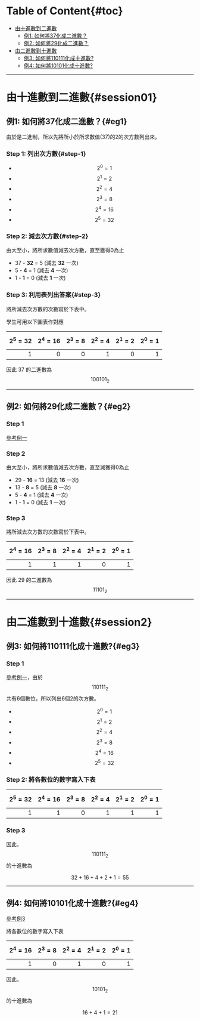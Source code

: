 # Table of Content{#toc}
<!-- MarkdownTOC depth=2 -->

- [由十進數到二進數](#session01)
  - [例1: 如何將37化成二進數？](#eg1)
  - [例2: 如何將29化成二進數？](#eg2)
- [由二進數到十進數](#session2)
  - [例3: 如何將110111化成十進數?](#eg3)
  - [例4: 如何將10101化成十進數?](#eg4)

<!-- /MarkdownTOC -->

---

# 由十進數到二進數{#session01}

## 例1: 如何將37化成二進數？{#eg1}

由於是二進制，所以先將所小於所求數值(37)的2的次方數列出來。

### Step 1: 列出次方數{#step-1}
- $$2^0 = 1$$ 
- $$2^1 = 2$$ 
- $$2^2 = 4$$ 
- $$2^3 = 8$$ 
- $$2^4 = 16$$ 
- $$2^5 = 32$$ 

### Step 2: 減去次方數{#step-2} 
由大至小，將所求數值減去次方數，直至獲得0為止
- 37 - **32** = 5 (減去 **32** 一次)
- 5 - **4** = 1 (減去 **4** 一次)
- 1 - **1** = 0 (減去 **1**  一次)


### Step 3: 利用表列出答案{#step-3} 
將所減去次方數的次數寫於下表中。

學生可用以下圖表作對應

| $$2^5 = 32$$    | $$2^4 = 16$$    | $$2^3 = 8$$    | $$2^2 = 4$$   | $$2^1 = 2$$   | $$2^0 = 1$$    |
| --------------: | --------------: | -------------: | ------------: | ------------: | -------------: |
| 1               | 0               | 0              | 1             | 0             | 1              |

因此 37 的二進數為 $$100101_2$$

---


## 例2: 如何將29化成二進數？{#eg2}
<!--sec data-title="題解" data-id="eg2ans" data-show=true data-collapse=true ces-->

### Step 1
[參考例一](#eg1)

### Step 2

由大至小，將所求數值減去次方數，直至減獲得0為止
- 29 - **16** = 13 (減去 **16** 一次)
- 13 - **8** = 5 (減去 **8** 一次)
- 5 - **4** = 1 (減去 **4**  一次)
- 1 - **1** = 0 (減去 **1**  一次)

### Step 3
將所減去次方數的次數寫於下表中。

| $$2^4 = 16$$    | $$2^3 = 8$$    | $$2^2 = 4$$   | $$2^1 = 2$$   | $$2^0 = 1$$    |
| --------------: | -------------: | ------------: | ------------: | -------------: |
| 1               | 1              | 1             | 0             | 1              |

因此 29 的二進數為 $$11101_2$$

<!--endsec-->

---
# 由二進數到十進數{#session2}

## 例3: 如何將110111化成十進數?{#eg3}

### Step 1
[參考例一](#eg1)，由於 $$110111_2$$ 共有6個數位，所以列出6個2的次方數。

- $$2^0 = 1$$ 
- $$2^1 = 2$$ 
- $$2^2 = 4$$ 
- $$2^3 = 8$$ 
- $$2^4 = 16$$ 
- $$2^5 = 32$$ 

### Step 2: 將各數位的數字寫入下表

| $$2^5 = 32$$ | $$2^4 = 16$$ | $$2^3 = 8$$ | $$2^2 = 4$$ | $$2^1 = 2$$ | $$2^0 = 1$$ |
| ----------:  | ----------:  | ----------: | ----------: | ---------:  | ----------: |
| 1            | 1            | 0           | 1           | 1           | 1           |

### Step 3
因此，$$110111_2$$ 的十進數為

$$ 32 + 16 + 4 + 2 + 1  = 55 $$

---
## 例4: 如何將10101化成十進數?{#eg4}

<!--sec data-title="題解" data-id="eg4ans" data-show=true data-collapse=true ces-->

[參考例3](#eg3)

將各數位的數字寫入下表

| $$2^4 = 16$$ | $$2^3 = 8$$ | $$2^2 = 4$$ | $$2^1 = 2$$ | $$2^0 = 1$$ |
| ----------:  | ----------: | ----------: | ---------:  | ----------: |
| 1            | 0           | 1           | 0           | 1           |

因此，$$10101_2$$ 的十進數為

$$ 16 + 4 + 1  = 21 $$

<!--endsec-->